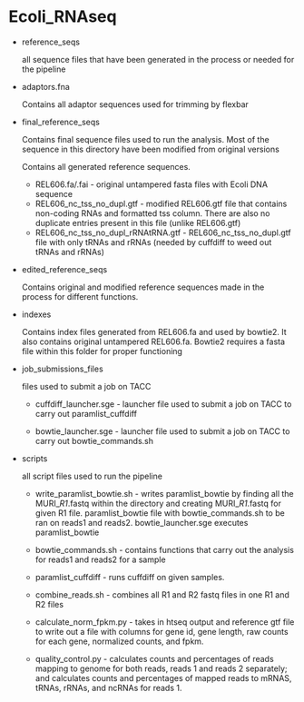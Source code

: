 Ecoli_RNAseq
============

* reference_seqs

	all sequence files that have been generated in the process or needed for the pipeline

* adaptors.fna
	
	Contains all adaptor sequences used for trimming by flexbar
	
* final_reference_seqs
	
	Contains final sequence files used to run the analysis. Most of the sequence in this directory have been 			modified from original versions
	
	Contains all generated reference sequences.
	
	* REL606.fa/.fai - original untampered fasta files with Ecoli DNA sequence
	* REL606_nc_tss_no_dupl.gtf - modified REL606.gtf file that contains non-coding RNAs and formatted tss column. There are also no duplicate entries present in this file (unlike REL606.gtf)
	* REL606_nc_tss_no_dupl_rRNAtRNA.gtf - REL606_nc_tss_no_dupl.gtf file with only tRNAs and rRNAs (needed by cuffdiff to weed out tRNAs and rRNAs)

* edited_reference_seqs
	
	Contains original and modified reference sequences made in the process for different functions.
	
* indexes
	
	Contains index files generated from REL606.fa and used by bowtie2. It also contains original untampered REL606.fa. Bowtie2 requires a fasta file within this folder for proper functioning

* job_submissions_files

	files used to submit a job on TACC
		
	* cuffdiff_launcher.sge - launcher file used to submit a job on TACC to carry out paramlist_cuffdiff
	
	* bowtie_launcher.sge - launcher file used to submit a job on TACC to carry out bowtie_commands.sh

* scripts

	all script files used to run the pipeline

	* write_paramlist_bowtie.sh - writes paramlist_bowtie by finding all the MURI_*_R1_*.fastq within the directory and creating MURI_*_R1_*.fastq for given R1 file. paramlist_bowtie file with bowtie_commands.sh to be ran on reads1 and reads2. bowtie_launcher.sge executes paramlist_bowtie 

	* bowtie_commands.sh - contains functions that carry out the analysis for reads1 and reads2 for a sample

	* paramlist_cuffdiff - runs cuffdiff on given samples. 

	* combine_reads.sh - combines all R1 and R2 fastq files in one R1 and R2 files
		
	* calculate_norm_fpkm.py - takes in htseq output and reference gtf file to write out a file with columns for gene id, gene length, raw counts for each gene, normalized counts, and fpkm. 
	
	* quality_control.py - calculates counts and percentages of reads mapping to genome for both reads, reads 1 and reads 2 separately; and calculates counts and percentages of mapped reads to mRNAS, tRNAs, rRNAs, and ncRNAs for reads 1.
		 
